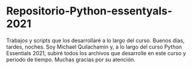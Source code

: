 # Repositorio-Python-essentyals-2021
Trabajos y scripts que los desarrollaré a lo largo del curso.
Buenos días, tardes, noches. Soy Michael Quilachamin y, a lo largo del curso Python Essentials 2021, subiré todos los archivos que desarrolle en este curso y periodo de tiempo. Muchas gracias por su atención.
